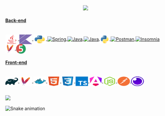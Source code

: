 ##
<div align="center">
  <a href="https://github.com/giovanni-cerqueira">
  <img height="180em" src="https://github-readme-stats.vercel.app/api/top-langs/?username=giovanni-cerqueira&layout=compact&langs_count=7&theme=dracula"/>
</div>
<h4>Back-end</h4>
<div style="display: inline_block"><br>
  <img align="center" alt="Gio-Java" height="30" width="40" src="https://raw.githubusercontent.com/devicons/devicon/master/icons/java/java-plain.svg">
  <img align="center" alt="Gio-Kotlin" height="30" width="40" src="https://raw.githubusercontent.com/devicons/devicon/master/icons/kotlin/kotlin-plain.svg">
  <img align="center" alt="Gio-Python" height="30" width="40" src="https://raw.githubusercontent.com/devicons/devicon/master/icons/python/python-original.svg">
  <img align="center" alt="Spring" height="30" width="30" src="https://www.vectorlogo.zone/logos/springio/springio-icon.svg">
  <img align="center" alt="Java" height="50" width="50" src="https://icongr.am/devicon/mysql-original-wordmark.svg?size=128&color=8701f4">
  <img align="center" alt="Java" height="30" width="60" src="https://icongr.am/devicon/postgresql-original.svg?size=128&color=currentColor">
  <img align="center" alt="Python" height="30" width="30" src="https://raw.githubusercontent.com/devicons/devicon/master/icons/python/python-original.svg">
  <img src="https://www.vectorlogo.zone/logos/getpostman/getpostman-icon.svg" alt="Postman" title="Postman" align="center" height="30" width="30">
  <img src="https://github.com/get-icon/geticon/blob/master/icons/insomnia.svg" alt="Insomnia" title="Insomnia" align="center" height="30" width="30">
  <img src="Logos-Conhecimentos/Maven.png" alt="Maven" title="Maven" align="center" height="30" width="30">
  <img src="Logos-Conhecimentos/Junit.png" alt="Junit" title="Junit" align="center" height="30" width="30">
<br>
  <h4>Front-end</h4>
<br>
  <img align="center" alt="Gio-React" height="30" width="40" src="https://raw.githubusercontent.com/devicons/devicon/master/icons/gradle/gradle-original.svg">
  <img align="center" alt="Gio-React" height="30" width="40" src="https://raw.githubusercontent.com/devicons/devicon/master/icons/maven/maven-original.svg">
  <img align="center" alt="Gio-React" height="30" width="40" src="https://raw.githubusercontent.com/devicons/devicon/master/icons/docker/docker-original.svg">
  <img align="center" alt="Gio-HTML" height="30" width="40" src="https://raw.githubusercontent.com/devicons/devicon/master/icons/html5/html5-original.svg">
  <img align="center" alt="Gio-CSS" height="30" width="40" src="https://raw.githubusercontent.com/devicons/devicon/master/icons/css3/css3-original.svg">
  <img align="center" alt="Gio-Ts" height="30" width="40" src="https://raw.githubusercontent.com/devicons/devicon/master/icons/typescript/typescript-plain.svg">
  <img align="center" alt="Gio-React" height="30" width="40" src="https://raw.githubusercontent.com/devicons/devicon/master/icons/angular/angular-original.svg">
  <img align="center" alt="Gio-React" height="30" width="40" src="https://raw.githubusercontent.com/devicons/devicon/master/icons/nodejs/nodejs-original.svg">
  <img align="center" alt="Gio-React" height="30" width="40" src="https://raw.githubusercontent.com/devicons/devicon/master/icons/postman/postman-original.svg">
  <img align="center" alt="Gio-React" height="30" width="40" src="https://raw.githubusercontent.com/devicons/devicon/master/icons/insomnia/insomnia-original.svg">
  
</div>
  
  ##
 
<div> 
  <a href="https://www.linkedin.com/in/giovannicerqueira" target="_blank"><img src="https://img.shields.io/badge/-LinkedIn-%230077B5?style=for-the-badge&logo=linkedin&logoColor=white" target="_blank"></a> 
 
  ![Snake animation](https://github.com/giovanni-cerqueira/rafaballerini/blob/output/github-contribution-grid-snake.svg)
 
</div>
